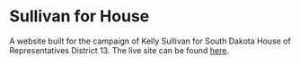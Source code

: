 # Sullivan for House
A website built for the campaign of Kelly Sullivan for South Dakota House of Representatives District 13. The live site can be found [here](https://sullivanforhouse.com/).
